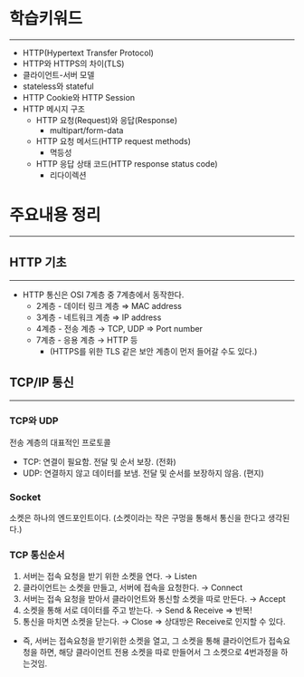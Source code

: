 # 학습키워드
-------------
- HTTP(Hypertext Transfer Protocol)
- HTTP와 HTTPS의 차이(TLS)
- 클라이언트-서버 모델
- stateless와 stateful
- HTTP Cookie와 HTTP Session
- HTTP 메시지 구조
    - HTTP 요청(Request)와 응답(Response)
        - multipart/form-data
    - HTTP 요청 메서드(HTTP request methods)
        - 멱등성
    - HTTP 응답 상태 코드(HTTP response status code)
        - 리다이렉션

# 주요내용 정리
-------------
## HTTP 기초
-------------
- HTTP 통신은 OSI 7계층 중 7계층에서 동작한다.
    - 2계층 - 데이터 링크 계층 ⇒ MAC address
    - 3계층 - 네트워크 계층 ⇒ IP address
    - 4계층 - 전송 계층 → TCP, UDP ⇒ Port number
    - 7계층 - 응용 계층 → HTTP 등 
        - (HTTPS를 위한 TLS 같은 보안 계층이 먼저 들어갈 수도 있다.)
    
   
   
## TCP/IP 통신
-------------
### TCP와 UDP   
전송 계층의 대표적인 프로토콜   
- TCP: 연결이 필요함. 전달 및 순서 보장. (전화)
- UDP: 연결하지 않고 데이터를 보냄. 전달 및 순서를 보장하지 않음. (편지)

### Socket
소켓은 하나의 엔드포인트이다. (소켓이라는 작은 구멍을 통해서 통신을 한다고 생각된다.)   

### TCP 통신순서
1. 서버는 접속 요청을 받기 위한 소켓을 연다. → Listen
2. 클라이언트는 소켓을 만들고, 서버에 접속을 요청한다. → Connect
3. 서버는 접속 요청을 받아서 클라이언트와 통신할 소켓을 따로 만든다. → Accept
4. 소켓을 통해 서로 데이터를 주고 받는다. → Send & Receive ⇒ 반복!
5. 통신을 마치면 소켓을 닫는다. → Close ⇒ 상대방은 Receive로 인지할 수 있다.   
- 즉, 서버는 접속요청을 받기위한 소켓을 열고, 그 소켓을 통해 클라이언트가 접속요청을 하면, 해당 클라이언트 전용 소켓을 따로 만들어서 그 소켓으로 4번과정을 하는것임.
